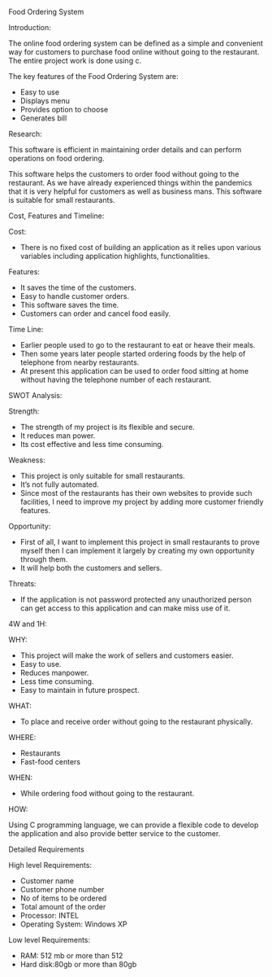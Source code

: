 ﻿Food Ordering System

Introduction:

The online food ordering system can be defined as a simple and convenient way for customers to purchase food online without going to the restaurant. The entire project work is done using c.

The key features of the Food Ordering System are:

- Easy to use
- Displays menu
- Provides option to choose
- Generates bill

Research:

This software is efficient in maintaining order details and can perform operations on food ordering.

This software helps the customers to order food without going to the restaurant. As we have already experienced things within the pandemics that it is very helpful for customers as well as business mans. This software is suitable for small restaurants.

Cost, Features and Timeline:

Cost:

- There is no fixed cost of building an application as it relies upon various variables including application highlights, functionalities. 

Features:

- It saves the time of the customers.
- Easy to handle customer orders.
- This software saves the time.
- Customers can order and cancel food easily.

Time Line:

- Earlier people used to go to the restaurant to eat or heave their meals.
- Then some years later people started ordering foods by the help of telephone from nearby restaurants.
- At present this application can be used to order food sitting at home without having the telephone number of each restaurant.

SWOT Analysis:

Strength:

- The strength of my project is its flexible and secure.
- It reduces man power.
- Its cost effective and less time consuming.

Weakness:

- This project is only suitable for small restaurants.
- It’s not fully automated.
- Since most of the restaurants has their own websites to provide such facilities, I need to improve my project by adding more customer friendly features.

Opportunity:

- First of all, I want to implement this project in small restaurants to prove myself then I can implement it largely by creating my own opportunity through them.
- It will help both the customers and sellers.

Threats:

- If the application is not password protected any unauthorized person can get access to this application and can make miss use of it.

4W and 1H:

WHY:

- This project will make the work of sellers and customers easier.
- Easy to use.
- Reduces manpower.
- Less time consuming.
- Easy to maintain in future prospect.

WHAT:

- To place and receive order without going to the restaurant physically.

WHERE:

- Restaurants
- Fast-food centers

WHEN:

- While ordering food without going to the restaurant.

HOW:

Using C programming language, we can provide a flexible code to develop the application and also provide better service to the customer.

Detailed Requirements

High level Requirements:

- Customer name
- Customer phone number
- No of items to be ordered
- Total amount of the order
- Processor: INTEL
- Operating System: Windows XP

Low level Requirements:

- RAM: 512 mb or more than 512
- Hard disk:80gb or more than 80gb











